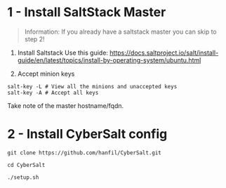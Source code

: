 # 1 - Install SaltStack Master
> Information:
> If you already have a saltstack master you can skip to step 2!

1. Install Saltstack
Use this guide: 
https://docs.saltproject.io/salt/install-guide/en/latest/topics/install-by-operating-system/ubuntu.html

2. Accept minion keys
```
salt-key -L # View all the minions and unaccepted keys
salt-key -A # Accept all keys
```
Take note of the master hostname/fqdn.

# 2 - Install CyberSalt config
```
git clone https://github.com/hanfil/CyberSalt.git

cd CyberSalt

./setup.sh

```

